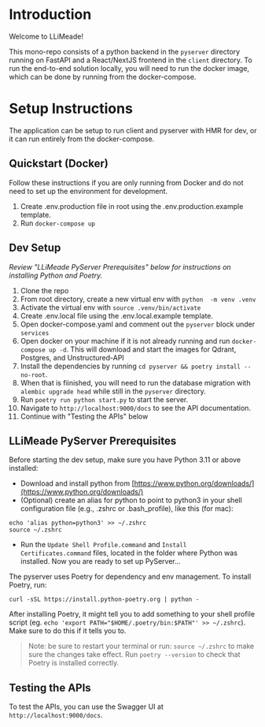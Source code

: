 # Introduction 
Welcome to LLiMeade!

This mono-repo consists of a python backend in the `pyserver` directory running on FastAPI and a React/NextJS frontend in the `client` directory. To run the end-to-end solution locally, you will need to run the docker image, which can be done by running from the docker-compose. 

# Setup Instructions
The application can be setup to run client and pyserver with HMR for dev, or it can run entirely from the docker-compose. 

## Quickstart (Docker)

Follow these instructions if you are only running from Docker and do not need to set up the environment for development.

1. Create .env.production file in root using the .env.production.example template.
2. Run `docker-compose up`


## Dev Setup 

*Review "LLiMeade PyServer Prerequisites" below for instructions on installing Python and Poetry.*

1. Clone the repo
2. From root directory, create a new virtual env with `python  -m venv .venv`
3. Activate the virtual env with `source .venv/bin/activate`
4. Create .env.local file using the .env.local.example template.
5. Open docker-compose.yaml and comment out the `pyserver` block under `services`
6. Open docker on your machine if it is not already running and run `docker-compose up -d`. This will download and start the images for Qdrant, Postgres, and Unstructured-API
7.  Install the dependencies by running `cd pyserver && poetry install --no-root`. 
8.  When that is fiinished, you will need to run the database migration with `alembic upgrade head` while still in the `pyserver` directory.
9.  Run `poetry run python start.py` to start the server.
10. Navigate to `http://localhost:9000/docs` to see the API documentation.
11. Continue with "Testing the APIs" below

   
## LLiMeade PyServer Prerequisites
Before starting the dev setup, make sure you have Python 3.11 or above installed:
- Download and install python from [https://www.python.org/downloads/](https://www.python.org/downloads/)
- (Optional) create an alias for python to point to python3 in your shell configuration file (e.g., .zshrc or .bash_profile), like this (for mac):
```shell
echo 'alias python=python3' >> ~/.zshrc
source ~/.zshrc
```
- Run the `Update Shell Profile.command` and `Install Certificates.command` files, located in the folder where Python was installed.
Now you are ready to set up PyServer...

The pyserver uses Poetry for dependency and env management. To install Poetry, run: 
```shell
curl -sSL https://install.python-poetry.org | python -
```
After installing Poetry, it might tell you to add something to your shell profile script (eg. `echo 'export PATH="$HOME/.poetry/bin:$PATH"' >> ~/.zshrc`). Make sure to do this if it tells you to. 

>Note: be sure to restart your terminal or run: `source ~/.zshrc` to make sure the changes take effect. Run `poetry --version` to check that Poetry is installed correctly.


## Testing the APIs 
To test the APIs, you can use the Swagger UI at `http://localhost:9000/docs`. 
